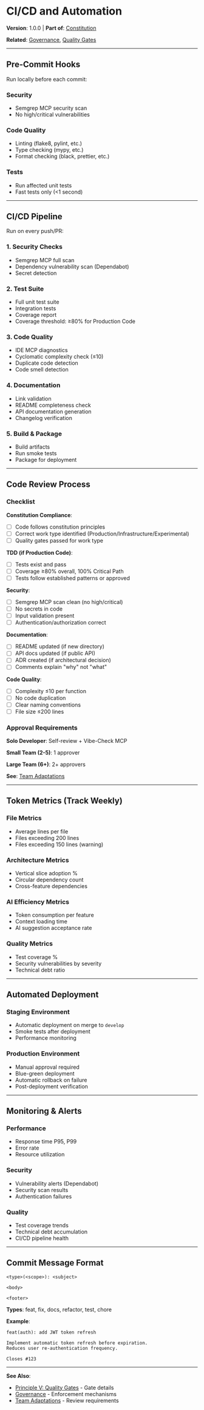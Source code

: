 # CI/CD and Automation

**Version**: 1.0.0 | **Part of**: [Constitution](INDEX.md)

**Related**: [Governance](governance.md), [Quality Gates](principles/05-quality-gates.md)

---

## Pre-Commit Hooks

Run locally before each commit:

### Security
- Semgrep MCP security scan
- No high/critical vulnerabilities

### Code Quality
- Linting (flake8, pylint, etc.)
- Type checking (mypy, etc.)
- Format checking (black, prettier, etc.)

### Tests
- Run affected unit tests
- Fast tests only (<1 second)

---

## CI/CD Pipeline

Run on every push/PR:

### 1. Security Checks
- Semgrep MCP full scan
- Dependency vulnerability scan (Dependabot)
- Secret detection

### 2. Test Suite
- Full unit test suite
- Integration tests
- Coverage report
- Coverage threshold: ≥80% for Production Code

### 3. Code Quality
- IDE MCP diagnostics
- Cyclomatic complexity check (≤10)
- Duplicate code detection
- Code smell detection

### 4. Documentation
- Link validation
- README completeness check
- API documentation generation
- Changelog verification

### 5. Build & Package
- Build artifacts
- Run smoke tests
- Package for deployment

---

## Code Review Process

### Checklist

**Constitution Compliance**:
- [ ] Code follows constitution principles
- [ ] Correct work type identified (Production/Infrastructure/Experimental)
- [ ] Quality gates passed for work type

**TDD (if Production Code)**:
- [ ] Tests exist and pass
- [ ] Coverage ≥80% overall, 100% Critical Path
- [ ] Tests follow established patterns or approved

**Security**:
- [ ] Semgrep MCP scan clean (no high/critical)
- [ ] No secrets in code
- [ ] Input validation present
- [ ] Authentication/authorization correct

**Documentation**:
- [ ] README updated (if new directory)
- [ ] API docs updated (if public API)
- [ ] ADR created (if architectural decision)
- [ ] Comments explain "why" not "what"

**Code Quality**:
- [ ] Complexity ≤10 per function
- [ ] No code duplication
- [ ] Clear naming conventions
- [ ] File size ≤200 lines

### Approval Requirements

**Solo Developer**: Self-review + Vibe-Check MCP

**Small Team (2-5)**: 1 approver

**Large Team (6+)**: 2+ approvers

**See**: [Team Adaptations](team-adaptations.md)

---

## Token Metrics (Track Weekly)

### File Metrics
- Average lines per file
- Files exceeding 200 lines
- Files exceeding 150 lines (warning)

### Architecture Metrics
- Vertical slice adoption %
- Circular dependency count
- Cross-feature dependencies

### AI Efficiency Metrics
- Token consumption per feature
- Context loading time
- AI suggestion acceptance rate

### Quality Metrics
- Test coverage %
- Security vulnerabilities by severity
- Technical debt ratio

---

## Automated Deployment

### Staging Environment
- Automatic deployment on merge to `develop`
- Smoke tests after deployment
- Performance monitoring

### Production Environment
- Manual approval required
- Blue-green deployment
- Automatic rollback on failure
- Post-deployment verification

---

## Monitoring & Alerts

### Performance
- Response time P95, P99
- Error rate
- Resource utilization

### Security
- Vulnerability alerts (Dependabot)
- Security scan results
- Authentication failures

### Quality
- Test coverage trends
- Technical debt accumulation
- CI/CD pipeline health

---

## Commit Message Format

```
<type>(<scope>): <subject>

<body>

<footer>
```

**Types**: feat, fix, docs, refactor, test, chore

**Example**:
```
feat(auth): add JWT token refresh

Implement automatic token refresh before expiration.
Reduces user re-authentication frequency.

Closes #123
```

---

**See Also**:
- [Principle V: Quality Gates](principles/05-quality-gates.md) - Gate details
- [Governance](governance.md) - Enforcement mechanisms
- [Team Adaptations](team-adaptations.md) - Review requirements
